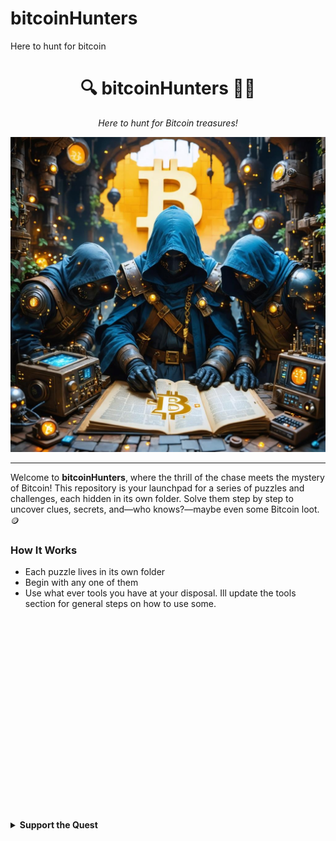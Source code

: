 # bitcoinHunters
Here to hunt for bitcoin


<div align="center">
  <h1>🔍 bitcoinHunters 🕵️‍♂️</h1>
  <p><em>Here to hunt for Bitcoin treasures!</em></p>
  <img src="./bv_bitcoin_hunters.jpg" alt="Bitcoin Hunting Adventure" width="600">
</div>

---

Welcome to **bitcoinHunters**, where the thrill of the chase meets the mystery of Bitcoin! This repository is your launchpad for a series of puzzles and challenges, each hidden in its own folder. Solve them step by step to uncover clues, secrets, and—who knows?—maybe even some Bitcoin loot. 🪙

### How It Works
- Each puzzle lives in its own folder
- Begin with any one of them
- Use what ever tools you have at your disposal. Ill update the tools section for general steps on how to use some.




</br>
</br>
</br>

</br>
</br>
</br>
</br>

</br>
</br>
</br>

</br>
</br>
</br>

</br>
</br>
</br>

</br>
</br>
</br>

<details>
  <summary><b>Support the Quest</b></summary>
  <div align="center">
    <p>If this github has sparked some fun or helped you learn feel free to support a digital nomad veteran! 😊</p>
    <h4>Bitcoin Donation</h4>
    <img src="../images/juniorduc44@walletofsatoshi.png" alt="juniorduc44@walletofsatoshi.com" width="150">
    <p><b>Wallet Address:</b></p>
    <code>juniorduc44@walletofsatoshi.com</code>
  </div>
</details>